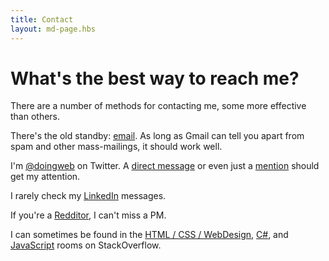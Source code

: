 ```yaml
---
title: Contact
layout: md-page.hbs
---
```


# What's the best way to reach me?

<p class="lead">There are a number of methods for contacting me, some more effective than others.</p>

There's the old standby: [email](mailto:chris@chrisdoingweb.com). As long as Gmail can tell you apart from spam and other mass-mailings, it should work well.

I'm [@doingweb](http://twitter.com/doingweb) on Twitter. A [direct message](https://twitter.com/direct_messages/create/doingweb) or even just a [mention](https://twitter.com/intent/tweet?screen_name=doingweb) should get my attention.

I rarely check my [LinkedIn](https://www.linkedin.com/in/chrisantes) messages.

If you're a [Redditor](http://www.reddit.com/user/doingweb), I can't miss a PM.

I can sometimes be found in the [HTML / CSS / WebDesign](http://chat.stackoverflow.com/rooms/29074/html-css-webdesign), [C#](http://chat.stackoverflow.com/rooms/7/c), and [JavaScript](http://chat.stackoverflow.com/rooms/17/javascript) rooms on StackOverflow.
